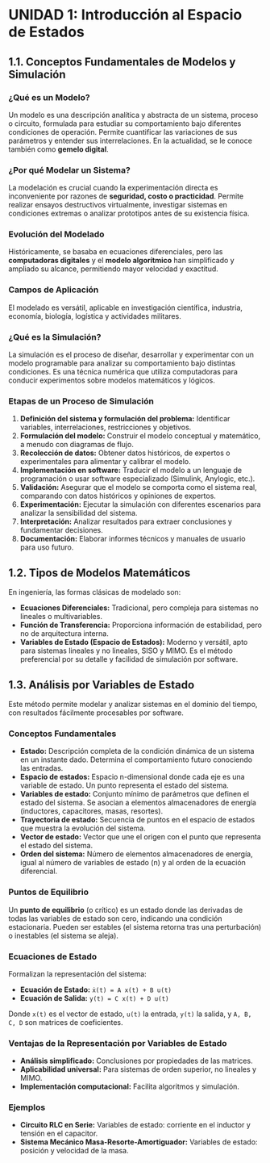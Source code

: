 


# UNIDAD 1: Introducción al Espacio de Estados

## 1.1. Conceptos Fundamentales de Modelos y Simulación

### ¿Qué es un Modelo?
Un modelo es una descripción analítica y abstracta de un sistema, proceso o circuito, formulada para estudiar su comportamiento bajo diferentes condiciones de operación. Permite cuantificar las variaciones de sus parámetros y entender sus interrelaciones. En la actualidad, se le conoce también como **gemelo digital**.

### ¿Por qué Modelar un Sistema?
La modelación es crucial cuando la experimentación directa es inconveniente por razones de **seguridad, costo o practicidad**. Permite realizar ensayos destructivos virtualmente, investigar sistemas en condiciones extremas o analizar prototipos antes de su existencia física.

### Evolución del Modelado
Históricamente, se basaba en ecuaciones diferenciales, pero las **computadoras digitales** y el **modelo algorítmico** han simplificado y ampliado su alcance, permitiendo mayor velocidad y exactitud.

### Campos de Aplicación
El modelado es versátil, aplicable en investigación científica, industria, economía, biología, logística y actividades militares.

### ¿Qué es la Simulación?
La simulación es el proceso de diseñar, desarrollar y experimentar con un modelo programable para analizar su comportamiento bajo distintas condiciones. Es una técnica numérica que utiliza computadoras para conducir experimentos sobre modelos matemáticos y lógicos.

### Etapas de un Proceso de Simulación
1.  **Definición del sistema y formulación del problema:** Identificar variables, interrelaciones, restricciones y objetivos.
2.  **Formulación del modelo:** Construir el modelo conceptual y matemático, a menudo con diagramas de flujo.
3.  **Recolección de datos:** Obtener datos históricos, de expertos o experimentales para alimentar y calibrar el modelo.
4.  **Implementación en software:** Traducir el modelo a un lenguaje de programación o usar software especializado (Simulink, Anylogic, etc.).
5.  **Validación:** Asegurar que el modelo se comporta como el sistema real, comparando con datos históricos y opiniones de expertos.
6.  **Experimentación:** Ejecutar la simulación con diferentes escenarios para analizar la sensibilidad del sistema.
7.  **Interpretación:** Analizar resultados para extraer conclusiones y fundamentar decisiones.
8.  **Documentación:** Elaborar informes técnicos y manuales de usuario para uso futuro.

## 1.2. Tipos de Modelos Matemáticos

En ingeniería, las formas clásicas de modelado son:
*   **Ecuaciones Diferenciales:** Tradicional, pero compleja para sistemas no lineales o multivariables.
*   **Función de Transferencia:** Proporciona información de estabilidad, pero no de arquitectura interna.
*   **Variables de Estado (Espacio de Estados):** Moderno y versátil, apto para sistemas lineales y no lineales, SISO y MIMO. Es el método preferencial por su detalle y facilidad de simulación por software.

## 1.3. Análisis por Variables de Estado

Este método permite modelar y analizar sistemas en el dominio del tiempo, con resultados fácilmente procesables por software.

### Conceptos Fundamentales
*   **Estado:** Descripción completa de la condición dinámica de un sistema en un instante dado. Determina el comportamiento futuro conociendo las entradas.
*   **Espacio de estados:** Espacio n-dimensional donde cada eje es una variable de estado. Un punto representa el estado del sistema.
*   **Variables de estado:** Conjunto mínimo de parámetros que definen el estado del sistema. Se asocian a elementos almacenadores de energía (inductores, capacitores, masas, resortes).
*   **Trayectoria de estado:** Secuencia de puntos en el espacio de estados que muestra la evolución del sistema.
*   **Vector de estado:** Vector que une el origen con el punto que representa el estado del sistema.
*   **Orden del sistema:** Número de elementos almacenadores de energía, igual al número de variables de estado (n) y al orden de la ecuación diferencial.

### Puntos de Equilibrio
Un **punto de equilibrio** (o crítico) es un estado donde las derivadas de todas las variables de estado son cero, indicando una condición estacionaria. Pueden ser estables (el sistema retorna tras una perturbación) o inestables (el sistema se aleja).

### Ecuaciones de Estado
Formalizan la representación del sistema:
*   **Ecuación de Estado:** `ẋ(t) = A x(t) + B u(t)`
*   **Ecuación de Salida:** `y(t) = C x(t) + D u(t)`

Donde `x(t)` es el vector de estado, `u(t)` la entrada, `y(t)` la salida, y `A, B, C, D` son matrices de coeficientes.

### Ventajas de la Representación por Variables de Estado
*   **Análisis simplificado:** Conclusiones por propiedades de las matrices.
*   **Aplicabilidad universal:** Para sistemas de orden superior, no lineales y MIMO.
*   **Implementación computacional:** Facilita algoritmos y simulación.

### Ejemplos
*   **Circuito RLC en Serie:** Variables de estado: corriente en el inductor y tensión en el capacitor.
*   **Sistema Mecánico Masa-Resorte-Amortiguador:** Variables de estado: posición y velocidad de la masa.


